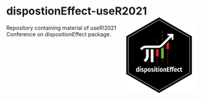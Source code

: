 
<!-- README.md is generated from README.Rmd. Please edit that file -->

# dispostionEffect-useR2021 <a href='https://marcozanotti.github.io/dispositionEffect/index.html'><img src="presentation/figures/logo.png" align="right" height="200"/></a>

Repository containing material of useR!2021 Conference on
dispositionEffect package.
